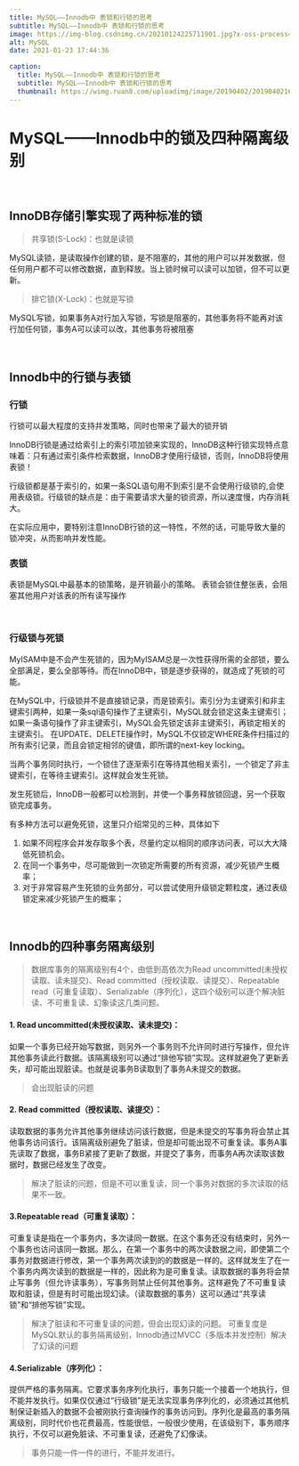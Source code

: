 ```yaml
---
title: MySQL——Innodb中 表锁和行锁的思考
subtitle: MySQL——Innodb中 表锁和行锁的思考
image: https://img-blog.csdnimg.cn/20210124225711901.jpg?x-oss-process=image/watermark,type_ZmFuZ3poZW5naGVpdGk,shadow_10,text_aHR0cHM6Ly9ibG9nLmNzZG4ubmV0L3UwMTM1MjM3NzU=
alt: MySQL
date: 2021-01-23 17:44:36

caption:
  title: MySQL——Innodb中 表锁和行锁的思考
  subtitle: MySQL——Innodb中 表锁和行锁的思考
  thumbnail: https://wimg.ruan8.com/uploadimg/image/20190402/20190402163328_31815.jpg
---
```


# MySQL——Innodb中的锁及四种隔离级别

<br>

## InnoDB存储引擎实现了两种标准的锁

>共享锁(S-Lock)：也就是读锁

MySQL读锁，是读取操作创建的锁，是不阻塞的，其他的用户可以并发数据，但任何用户都不可以修改数据，直到释放。当上锁时候可以读可以加锁，但不可以更新。


>排它锁(X-Lock)：也就是写锁

MySQL写锁，如果事务A对行加入写锁，写锁是阻塞的，其他事务将不能再对该行加任何锁，事务A可以读可以改，其他事务将被阻塞

<br>


## Innodb中的行锁与表锁

### 行锁

行锁可以最大程度的支持并发策略，同时也带来了最大的锁开销

InnoDB行锁是通过给索引上的索引项加锁来实现的，InnoDB这种行锁实现特点意味着：只有通过索引条件检索数据，InnoDB才使用行级锁，否则，InnoDB将使用表锁！

行级锁都是基于索引的，如果一条SQL语句用不到索引是不会使用行级锁的,会使用表级锁。行级锁的缺点是：由于需要请求大量的锁资源，所以速度慢，内存消耗大。

在实际应用中，要特别注意InnoDB行锁的这一特性，不然的话，可能导致大量的锁冲突，从而影响并发性能。

### 表锁
表锁是MySQL中最基本的锁策略，是开销最小的策略。
表锁会锁住整张表，会阻塞其他用户对该表的所有读写操作


<br>

### 行级锁与死锁
MyISAM中是不会产生死锁的，因为MyISAM总是一次性获得所需的全部锁，要么全部满足，要么全部等待。而在InnoDB中，锁是逐步获得的，就造成了死锁的可能。

在MySQL中，行级锁并不是直接锁记录，而是锁索引。索引分为主键索引和非主键索引两种，如果一条sql语句操作了主键索引，MySQL就会锁定这条主键索引；如果一条语句操作了非主键索引，MySQL会先锁定该非主键索引，再锁定相关的主键索引。 在UPDATE、DELETE操作时，MySQL不仅锁定WHERE条件扫描过的所有索引记录，而且会锁定相邻的键值，即所谓的next-key locking。

当两个事务同时执行，一个锁住了逐渐索引在等待其他相关索引，一个锁定了非主键索引，在等待主键索引。这样就会发生死锁。

发生死锁后，InnoDB一般都可以检测到，并使一个事务释放锁回退，另一个获取锁完成事务。

有多种方法可以避免死锁，这里只介绍常见的三种，具体如下

1. 如果不同程序会并发存取多个表，尽量约定以相同的顺序访问表，可以大大降低死锁机会。
2. 在同一个事务中，尽可能做到一次锁定所需要的所有资源，减少死锁产生概率；
3. 对于非常容易产生死锁的业务部分，可以尝试使用升级锁定颗粒度，通过表级锁定来减少死锁产生的概率；

<br>

## Innodb的四种事务隔离级别
>数据库事务的隔离级别有4个，由低到高依次为Read uncommitted(未授权读取、读未提交)、Read committed（授权读取、读提交）、Repeatable read（可重复读取）、Serializable（序列化），这四个级别可以逐个解决脏读、不可重复读、幻象读这几类问题。

#### 1. Read uncommitted(未授权读取、读未提交)： 
如果一个事务已经开始写数据，则另外一个事务则不允许同时进行写操作，但允许其他事务读此行数据。该隔离级别可以通过“排他写锁”实现。这样就避免了更新丢失，却可能出现脏读。也就是说事务B读取到了事务A未提交的数据。
>会出现脏读的问题
#### 2. Read committed（授权读取、读提交）： 
读取数据的事务允许其他事务继续访问该行数据，但是未提交的写事务将会禁止其他事务访问该行。该隔离级别避免了脏读，但是却可能出现不可重复读。事务A事先读取了数据，事务B紧接了更新了数据，并提交了事务，而事务A再次读取该数据时，数据已经发生了改变。
>解决了脏读的问题，但是不可以重复读，同一个事务对数据的多次读取的结果不一致。
#### 3.Repeatable read（可重复读取）： 
可重复读是指在一个事务内，多次读同一数据。在这个事务还没有结束时，另外一个事务也访问该同一数据。那么，在第一个事务中的两次读数据之间，即使第二个事务对数据进行修改，第一个事务两次读到的的数据是一样的。这样就发生了在一个事务内两次读到的数据是一样的，因此称为是可重复读。读取数据的事务将会禁止写事务（但允许读事务），写事务则禁止任何其他事务。这样避免了不可重复读取和脏读，但是有时可能出现幻读。（读取数据的事务）这可以通过“共享读锁”和“排他写锁”实现。
>解决了脏读和不可重复读的问题，但会出现幻读的问题。
>可重复度是MySQL默认的事务隔离级别，Innodb通过MVCC（多版本并发控制）解决了幻读的问题
#### 4.Serializable（序列化）： 
提供严格的事务隔离。它要求事务序列化执行，事务只能一个接着一个地执行，但不能并发执行。如果仅仅通过“行级锁”是无法实现事务序列化的，必须通过其他机制保证新插入的数据不会被刚执行查询操作的事务访问到。序列化是最高的事务隔离级别，同时代价也花费最高，性能很低，一般很少使用，在该级别下，事务顺序执行，不仅可以避免脏读、不可重复读，还避免了幻像读。 
>事务只能一件一件的进行，不能并发进行。